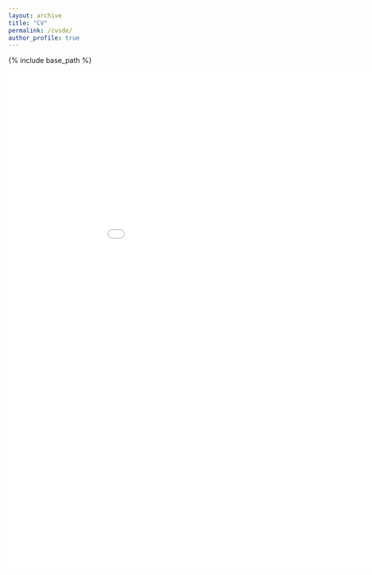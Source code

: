 ```yaml
---
layout: archive
title: "CV"
permalink: /cvsde/
author_profile: true
---
```


{% include base_path %}

<embed src="/files/Resume_SDE.pdf" type="application/pdf" width="1000" height="1000" title="Rishabh Srivastava's CV" />
